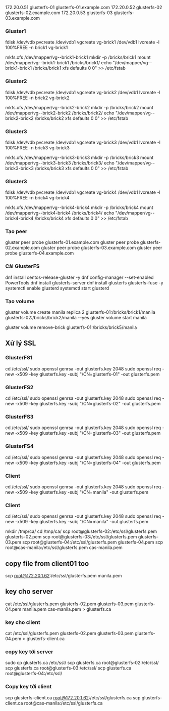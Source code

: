 172.20.0.51   glusterfs-01     glusterfs-01.example.com
172.20.0.52   glusterfs-02     glusterfs-02.example.com
172.20.0.53   glusterfs-03     glusterfs-03.example.com

### Gluster1
fdisk /dev/vdb
pvcreate /dev/vdb1
vgcreate vg-brick1  /dev/vdb1
lvcreate -l 100%FREE -n brick1 vg-brick1

mkfs.xfs /dev/mapper/vg--brick1-brick1
mkdir -p /bricks/brick1
mount /dev/mapper/vg--brick1-brick1 /bricks/brick1/
echo "/dev/mapper/vg--brick1-brick1  /bricks/brick1   xfs     defaults        0 0" >> /etc/fstab

### Gluster2
fdisk /dev/vdb
pvcreate /dev/vdb1
vgcreate vg-brick2  /dev/vdb1
lvcreate -l 100%FREE -n brick2 vg-brick2

mkfs.xfs /dev/mapper/vg--brick2-brick2
mkdir -p /bricks/brick2
mount /dev/mapper/vg--brick2-brick2 /bricks/brick2/
echo "/dev/mapper/vg--brick2-brick2  /bricks/brick2   xfs     defaults        0 0" >> /etc/fstab


### Gluster3
fdisk /dev/vdb
pvcreate /dev/vdb1
vgcreate vg-brick3  /dev/vdb1
lvcreate -l 100%FREE -n brick3 vg-brick3

mkfs.xfs /dev/mapper/vg--brick3-brick3
mkdir -p /bricks/brick3
mount /dev/mapper/vg--brick3-brick3 /bricks/brick3/
echo "/dev/mapper/vg--brick3-brick3  /bricks/brick3   xfs     defaults        0 0" >> /etc/fstab


### Gluster3
fdisk /dev/vdb
pvcreate /dev/vdb1
vgcreate vg-brick4  /dev/vdb1
lvcreate -l 100%FREE -n brick4 vg-brick4

mkfs.xfs /dev/mapper/vg--brick4-brick4
mkdir -p /bricks/brick4
mount /dev/mapper/vg--brick4-brick4 /bricks/brick4/
echo "/dev/mapper/vg--brick4-brick4  /bricks/brick4   xfs     defaults        0 0" >> /etc/fstab

### Tạo peer
gluster peer probe glusterfs-01.example.com
gluster peer probe glusterfs-02.example.com
gluster peer probe glusterfs-03.example.com
gluster peer probe glusterfs-04.example.com


### Cài GlusterFS
dnf install centos-release-gluster -y 
dnf config-manager --set-enabled PowerTools
dnf install glusterfs-server
dnf install glusterfs glusterfs-fuse -y
systemctl enable glusterd
systemctl start glusterd

### Tạo volume

gluster volume create manila replica 2 glusterfs-01:/bricks/brick1/manila glusterfs-02:/bricks/brick2/manila --yes
gluster volume start manila


gluster volume remove-brick glusterfs-01:/bricks/brick5/manila


## Xử lý SSL

### GlusterFS1
cd /etc/ssl/
sudo openssl genrsa -out glusterfs.key 2048
sudo openssl req -new -x509 -key glusterfs.key -subj "/CN=glusterfs-01" -out glusterfs.pem

### GlusterFS2
cd /etc/ssl/
sudo openssl genrsa -out glusterfs.key 2048
sudo openssl req -new -x509 -key glusterfs.key -subj "/CN=glusterfs-02" -out glusterfs.pem

### GlusterFS3
cd /etc/ssl/
sudo openssl genrsa -out glusterfs.key 2048
sudo openssl req -new -x509 -key glusterfs.key -subj "/CN=glusterfs-03" -out glusterfs.pem

### GlusterFS4
cd /etc/ssl/
sudo openssl genrsa -out glusterfs.key 2048
sudo openssl req -new -x509 -key glusterfs.key -subj "/CN=glusterfs-04" -out glusterfs.pem

### Client
cd /etc/ssl/
sudo openssl genrsa -out glusterfs.key 2048
sudo openssl req -new -x509 -key glusterfs.key -subj "/CN=manila" -out glusterfs.pem

### Client
cd /etc/ssl/
sudo openssl genrsa -out glusterfs.key 2048
sudo openssl req -new -x509 -key glusterfs.key -subj "/CN=manila" -out glusterfs.pem


mkdir /tmp/ca/
cd /tmp/ca/
scp root@glusterfs-02:/etc/ssl/glusterfs.pem glusterfs-02.pem
scp root@glusterfs-03:/etc/ssl/glusterfs.pem glusterfs-03.pem
scp root@glusterfs-04:/etc/ssl/glusterfs.pem glusterfs-04.pem
scp root@cas-manila:/etc/ssl/glusterfs.pem cas-manila.pem

## copy file from client01 too ##
scp root@172.20.1.62:/etc/ssl/glusterfs.pem manila.pem

## key cho server
cat /etc/ssl/glusterfs.pem glusterfs-02.pem glusterfs-03.pem glusterfs-04.pem manila.pem cas-manila.pem > glusterfs.ca

### key cho client
cat /etc/ssl/glusterfs.pem glusterfs-02.pem glusterfs-03.pem glusterfs-04.pem > glusterfs-client.ca

### copy key tới server
sudo cp glusterfs.ca /etc/ssl/
scp glusterfs.ca root@glusterfs-02:/etc/ssl/
scp glusterfs.ca root@glusterfs-03:/etc/ssl/
scp glusterfs.ca root@glusterfs-04:/etc/ssl/

### Copy key tới client
scp glusterfs-client.ca root@172.20.1.62:/etc/ssl/glusterfs.ca
scp glusterfs-client.ca root@cas-manila:/etc/ssl/glusterfs.ca